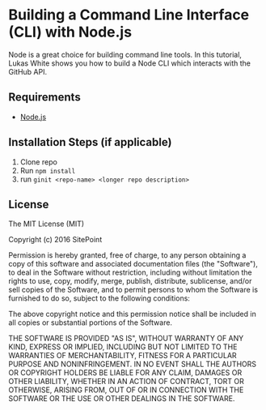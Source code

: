 # Building a Command Line Interface (CLI) with Node.js

Node is a great choice for building command line tools. 
In this tutorial, Lukas White shows you how to build a Node CLI which interacts with the GitHub API.

## Requirements

* [Node.js](http://nodejs.org/)

## Installation Steps (if applicable)

1. Clone repo
2. Run `npm install`
3. run `ginit <repo-name> <longer repo description>`

## License

The MIT License (MIT)

Copyright (c) 2016 SitePoint

Permission is hereby granted, free of charge, to any person obtaining a copy of this software and associated documentation files (the "Software"), to deal in the Software without restriction, including without limitation the rights to use, copy, modify, merge, publish, distribute, sublicense, and/or sell copies of the Software, and to permit persons to whom the Software is furnished to do so, subject to the following conditions:

The above copyright notice and this permission notice shall be included in all copies or substantial portions of the Software.

THE SOFTWARE IS PROVIDED "AS IS", WITHOUT WARRANTY OF ANY KIND, EXPRESS OR IMPLIED, INCLUDING BUT NOT LIMITED TO THE WARRANTIES OF MERCHANTABILITY, FITNESS FOR A PARTICULAR PURPOSE AND NONINFRINGEMENT. IN NO EVENT SHALL THE AUTHORS OR COPYRIGHT HOLDERS BE LIABLE FOR ANY CLAIM, DAMAGES OR OTHER LIABILITY, WHETHER IN AN ACTION OF CONTRACT, TORT OR OTHERWISE, ARISING FROM, OUT OF OR IN CONNECTION WITH THE SOFTWARE OR THE USE OR OTHER DEALINGS IN THE SOFTWARE.

